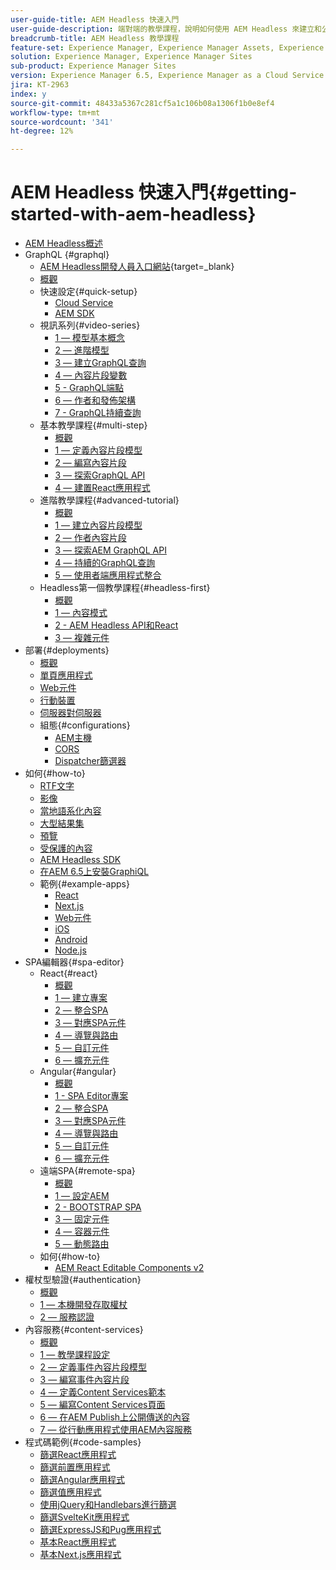 ```yaml
---
user-guide-title: AEM Headless 快速入門
user-guide-description: 端對端的教學課程，說明如何使用 AEM Headless 來建立和公開內容。
breadcrumb-title: AEM Headless 教學課程
feature-set: Experience Manager, Experience Manager Assets, Experience Manager Sites
solution: Experience Manager, Experience Manager Sites
sub-product: Experience Manager Sites
version: Experience Manager 6.5, Experience Manager as a Cloud Service
jira: KT-2963
index: y
source-git-commit: 48433a5367c281cf5a1c106b08a1306f1b0e8ef4
workflow-type: tm+mt
source-wordcount: '341'
ht-degree: 12%

---
```



# AEM Headless 快速入門{#getting-started-with-aem-headless}

+ [AEM Headless概述](./overview.md)
+ GraphQL {#graphql}
   + [AEM Headless開發人員入口網站](https://experienceleague.adobe.com/landing/experience-manager/headless/developer.html?lang=zh-Hant){target=_blank}
   + [概觀](./graphql/overview.md)
   + 快速設定{#quick-setup}
      + [Cloud Service](./graphql/quick-setup/cloud-service.md)
      + [AEM SDK](./graphql/quick-setup/local-sdk.md)
   + 視訊系列{#video-series}
      + [1 — 模型基本概念](./graphql/video-series/modeling-basics.md)
      + [2 — 進階模型](./graphql/video-series/advanced-modeling.md)
      + [3 — 建立GraphQL查詢](./graphql/video-series/creating-graphql-queries.md)
      + [4 — 內容片段變數](./graphql/video-series/content-fragment-variations.md)
      + [5 - GraphQL端點](./graphql/video-series/graphql-endpoints.md)
      + [6 — 作者和發佈架構](./graphql/video-series/author-publish-architecture.md)
      + [7 - GraphQL持續查詢](./graphql/video-series/graphql-persisted-queries.md)
   + 基本教學課程{#multi-step}
      + [概觀](./graphql/multi-step/overview.md)
      + [1 — 定義內容片段模型](./graphql/multi-step/content-fragment-models.md)
      + [2 — 編寫內容片段](./graphql/multi-step/author-content-fragments.md)
      + [3 — 探索GraphQL API](./graphql/multi-step/explore-graphql-api.md)
      + [4 — 建置React應用程式](./graphql/multi-step/graphql-and-react-app.md)
   + 進階教學課程{#advanced-tutorial}
      + [概觀](/help/headless-tutorial/graphql/advanced-graphql/overview.md)
      + [1 — 建立內容片段模型](/help/headless-tutorial/graphql/advanced-graphql/create-content-fragment-models.md)
      + [2 — 作者內容片段](/help/headless-tutorial/graphql/advanced-graphql/author-content-fragments.md)
      + [3 — 探索AEM GraphQL API](/help/headless-tutorial/graphql/advanced-graphql/explore-graphql-api.md)
      + [4 — 持續的GraphQL查詢](/help/headless-tutorial/graphql/advanced-graphql/graphql-persisted-queries.md)
      + [5 — 使用者端應用程式整合](/help/headless-tutorial/graphql/advanced-graphql/client-application-integration.md)
   + Headless第一個教學課程{#headless-first}
      + [概觀](./graphql/headless-first-tutorial/overview.md)
      + [1 — 內容模式](./graphql/headless-first-tutorial/1-content-modeling.md)
      + [2 - AEM Headless API和React](./graphql/headless-first-tutorial/2-aem-headless-apis-and-react.md)
      + [3 — 複雜元件](./graphql/headless-first-tutorial/3-complex-components.md)
+ 部署{#deployments}
   + [概觀](./graphql/deployment/overview.md)
   + [單頁應用程式](./graphql/deployment/spa.md)
   + [Web元件](./graphql/deployment/web-component.md)
   + [行動裝置](./graphql/deployment/mobile.md)
   + [伺服器對伺服器](./graphql/deployment/server-to-server.md)
   + 組態{#configurations}
      + [AEM主機](./graphql/deployment/configurations/aem-hosts.md)
      + [CORS](./graphql/deployment/configurations/cors.md)
      + [Dispatcher篩選器](./graphql/deployment/configurations/dispatcher-filters.md)
+ 如何{#how-to}
   + [RTF文字](./graphql/how-to/rich-text.md)
   + [影像](./graphql/how-to/images.md)
   + [當地語系化內容](./graphql/how-to/localized-content.md)
   + [大型結果集](./graphql/how-to/large-result-sets.md)
   + [預覽](./graphql/how-to/preview.md)
   + [受保護的內容](./graphql/how-to/protected-content.md)
   + [AEM Headless SDK](./graphql/how-to/aem-headless-sdk.md)
   + [在AEM 6.5上安裝GraphiQL](./graphql/how-to/install-graphiql-aem-6-5.md)
   + 範例{#example-apps}
      + [React](./graphql/example-apps/react-app.md)
      + [Next.js](./graphql/example-apps/next-js.md)
      + [Web元件](./graphql/example-apps/web-component.md)
      + [iOS](./graphql/example-apps/ios-swiftui-app.md)
      + [Android](./graphql/example-apps/android-app.md)
      + [Node.js](./graphql/example-apps/server-to-server-app.md)
+ SPA編輯器{#spa-editor}
   + React{#react}
      + [概觀](./spa-editor/react/overview.md)
      + [1 — 建立專案](./spa-editor/react/create-project.md)
      + [2 — 整合SPA](./spa-editor/react/integrate-spa.md)
      + [3 — 對應SPA元件](./spa-editor/react/map-components.md)
      + [4 — 導覽與路由](./spa-editor/react/navigation-routing.md)
      + [5 — 自訂元件](./spa-editor/react/custom-component.md)
      + [6 — 擴充元件](./spa-editor/react/extend-component.md)
   + Angular{#angular}
      + [概觀](./spa-editor/angular/overview.md)
      + [1 - SPA Editor專案](./spa-editor/angular/create-project.md)
      + [2 — 整合SPA](./spa-editor/angular/integrate-spa.md)
      + [3 — 對應SPA元件](./spa-editor/angular/map-components.md)
      + [4 — 導覽與路由](./spa-editor/angular/navigation-routing.md)
      + [5 — 自訂元件](./spa-editor/angular/custom-component.md)
      + [6 — 擴充元件](./spa-editor/angular/extend-component.md)
   + 遠端SPA{#remote-spa}
      + [概觀](./spa-editor/remote-spa/overview.md)
      + [1 — 設定AEM](./spa-editor/remote-spa/aem-configure.md)
      + [2 - BOOTSTRAP SPA](./spa-editor/remote-spa/spa-bootstrap.md)
      + [3 — 固定元件](./spa-editor/remote-spa/spa-fixed-component.md)
      + [4 — 容器元件](./spa-editor/remote-spa/spa-container-component.md)
      + [5 — 動態路由](./spa-editor/remote-spa/spa-dynamic-routes.md)
   + 如何{#how-to}
      + [AEM React Editable Components v2](./spa-editor/how-to/react-core-components-v2.md)
+ 權杖型驗證{#authentication}
   + [概觀](./authentication/overview.md)
   + [1 — 本機開發存取權杖](./authentication/local-development-access-token.md)
   + [2 — 服務認證](./authentication/service-credentials.md)
+ 內容服務{#content-services}
   + [概觀](./content-services/overview.md)
   + [1 — 教學課程設定](./content-services/chapter-1.md)
   + [2 — 定義事件內容片段模型](./content-services/chapter-2.md)
   + [3 — 編寫事件內容片段](./content-services/chapter-3.md)
   + [4 — 定義Content Services範本](./content-services/chapter-4.md)
   + [5 — 編寫Content Services頁面](./content-services/chapter-5.md)
   + [6 — 在AEM Publish上公開傳送的內容](./content-services/chapter-6.md)
   + [7 — 從行動應用程式使用AEM內容服務](./content-services/chapter-7.md)
+ 程式碼範例{#code-samples}
   + [篩選React應用程式](./graphql/code-samples/filtering-react-app.md)
   + [篩選前置應用程式](./graphql/code-samples/filtering-preact-app.md)
   + [篩選Angular應用程式](./graphql/code-samples/filtering-angular-app.md)
   + [篩選值應用程式](./graphql/code-samples/filtering-vue-app.md)
   + [使用jQuery和Handlebars進行篩選](./graphql/code-samples/filtering-jquery-handlebars.md)
   + [篩選SvelteKit應用程式](./graphql/code-samples/filtering-sveltekit-app.md)
   + [篩選ExpressJS和Pug應用程式](./graphql/code-samples/filtering-express-pug-app.md)
   + [基本React應用程式](./graphql/code-samples/basic-react-app.md)
   + [基本Next.js應用程式](./graphql/code-samples/basic-nextjs-app.md)

